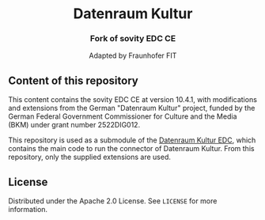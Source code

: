 <div align="center">
<h1>Datenraum Kultur</h1>
<h3>Fork of sovity EDC CE</h3>
<p align="center">
Adapted by Fraunhofer FIT
</p>
</div>

## Content of this repository
This content contains the sovity EDC CE at version 10.4.1, with modifications and extensions from the German "Datenraum Kultur" project, funded by the German Federal Government Commissioner for Culture and the Media (BKM) under grant number 2522DIG012.

This repository is used as a submodule of the <a href="https://github.com/Fraunhofer-FIT-DSAI/drkultur-edc">Datenraum Kultur EDC</a>, which contains the main code to run the connector of Datenraum Kultur. From this repository, only the supplied extensions are used.


<!-- LICENSE -->

## License

Distributed under the Apache 2.0 License. See `LICENSE` for more information.